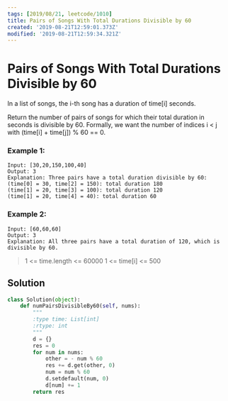 ```yaml
---
tags: [2019/08/21, leetcode/1010]
title: Pairs of Songs With Total Durations Divisible by 60
created: '2019-08-21T12:59:01.373Z'
modified: '2019-08-21T12:59:34.321Z'
---
```


# Pairs of Songs With Total Durations Divisible by 60

In a list of songs, the i-th song has a duration of time[i] seconds.

Return the number of pairs of songs for which their total duration in seconds is divisible by 60.  Formally, we want the number of indices i < j with (time[i] + time[j]) % 60 == 0.


### Example 1:

```
Input: [30,20,150,100,40]
Output: 3
Explanation: Three pairs have a total duration divisible by 60:
(time[0] = 30, time[2] = 150): total duration 180
(time[1] = 20, time[3] = 100): total duration 120
(time[1] = 20, time[4] = 40): total duration 60
```

### Example 2:

```
Input: [60,60,60]
Output: 3
Explanation: All three pairs have a total duration of 120, which is divisible by 60.
```


> 1 <= time.length <= 60000
> 1 <= time[i] <= 500

## Solution

```python
class Solution(object):
    def numPairsDivisibleBy60(self, nums):
        """
        :type time: List[int]
        :rtype: int
        """
        d = {}
        res = 0
        for num in nums:
            other = - num % 60
            res += d.get(other, 0)
            num = num % 60
            d.setdefault(num, 0)
            d[num] += 1
        return res
```
